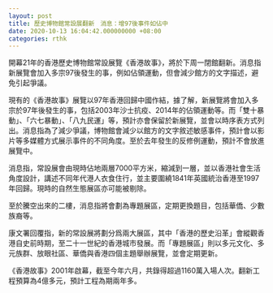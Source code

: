 ```yaml
---
layout: post
title: 歷史博物館常設展翻新　消息：增97後事件如佔中
date: 2020-10-13 16:04:42.000000000 +08:00
categories: rthk
---
```


開幕21年的香港歷史博物館常設展覽《香港故事》，將於下周一閉館翻新。消息指新展覽會加入多宗97後發生的事，例如佔領運動，但會減少館方的文字描述，避免引起爭議。

現有的《香港故事》展覽以97年香港回歸中國作結，據了解，新展覽將會加入多宗於97年後發生的事，包括2003年沙士抗疫、2014年的佔領運動等。而「雙十暴動」、「六七暴動」、「八九民運」等，預計亦會保留於新展覽，並會以時序表方式列出。消息指為了減少爭議，博物館會減少以館方的文字敘述敏感事件，預計會以影片等多媒體方式展示事件的不同角度。至於去年發生的反修例運動，預計不會放進展覽中。

消息指，常設展會由現時佔地兩層7000平方米，縮減到一層，並以香港社會生活角度設計，講述不同年代港人衣食住行，並主要圍繞1841年英國統治香港至1997年回歸。現時的自然生態展區亦可能被剔除。

至於騰空出來的二樓，消息指將會劃為專題展區，定期更換題目，包括華僑、少數族裔等。

康文署回覆指，新的常設展將劃分爲兩大展區，其中「香港的歷史沿革」會縱觀香港自史前時期，至二十一世紀的香港城市發展。而「專題展區」則以多元文化、多元族群、放眼社區、華僑與香港四個主題舉辦展覽，並會定期更新。

《香港故事》2001年啟幕，截至今年六月，共錄得超過1160萬入場人次。翻新工程預算為4億多元，預計工程為期兩年多。
